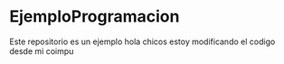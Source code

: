 # EjemploProgramacion
Este repositorio es un ejemplo 
hola chicos estoy modificando el codigo desde mi coimpu 

